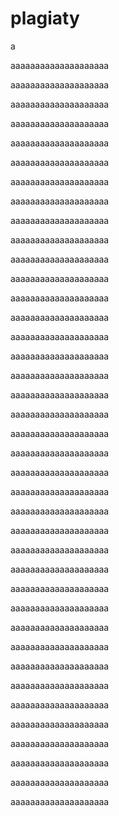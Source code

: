 # plagiaty
a

aaaaaaaaaaaaaaaaaaaa


aaaaaaaaaaaaaaaaaaaa


aaaaaaaaaaaaaaaaaaaa


aaaaaaaaaaaaaaaaaaaa


aaaaaaaaaaaaaaaaaaaa


aaaaaaaaaaaaaaaaaaaa


aaaaaaaaaaaaaaaaaaaa


aaaaaaaaaaaaaaaaaaaa


aaaaaaaaaaaaaaaaaaaa


aaaaaaaaaaaaaaaaaaaa


aaaaaaaaaaaaaaaaaaaa


aaaaaaaaaaaaaaaaaaaa


aaaaaaaaaaaaaaaaaaaa


aaaaaaaaaaaaaaaaaaaa


aaaaaaaaaaaaaaaaaaaa


aaaaaaaaaaaaaaaaaaaa


aaaaaaaaaaaaaaaaaaaa


aaaaaaaaaaaaaaaaaaaa


aaaaaaaaaaaaaaaaaaaa


aaaaaaaaaaaaaaaaaaaa


aaaaaaaaaaaaaaaaaaaa


aaaaaaaaaaaaaaaaaaaa


aaaaaaaaaaaaaaaaaaaa


aaaaaaaaaaaaaaaaaaaa


aaaaaaaaaaaaaaaaaaaa


aaaaaaaaaaaaaaaaaaaa


aaaaaaaaaaaaaaaaaaaa


aaaaaaaaaaaaaaaaaaaa


aaaaaaaaaaaaaaaaaaaa


aaaaaaaaaaaaaaaaaaaa


aaaaaaaaaaaaaaaaaaaa


aaaaaaaaaaaaaaaaaaaa


aaaaaaaaaaaaaaaaaaaa


aaaaaaaaaaaaaaaaaaaa


aaaaaaaaaaaaaaaaaaaa


aaaaaaaaaaaaaaaaaaaa


aaaaaaaaaaaaaaaaaaaa


aaaaaaaaaaaaaaaaaaaa





























aaaaaaaaaaaaaaaaaaaa
